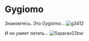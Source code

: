 # Gygiomo

Знакомтесь. Это Gygiomo...
![g3412](https://cloud.githubusercontent.com/assets/3838734/5821323/2d8efd42-a0dc-11e4-804c-7610e76fe9fc.png)

И он умеет летать...
![5sparao22bw](https://cloud.githubusercontent.com/assets/3838734/5821237/6f484d8e-a0db-11e4-83d3-374ef02dc1d9.png)
